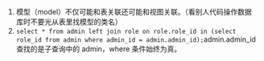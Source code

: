 1.  模型（model）不仅可能和表关联还可能和视图关联。（看别人代码操作数据库时不要光从表里找模型的类名）
2.  `select * from admin left join role on role.role_id in (select role_id from admin where admin_id = admin.admin_id);`admin.admin_id 查找的是子查询中的 admin，where 条件始终为真。
